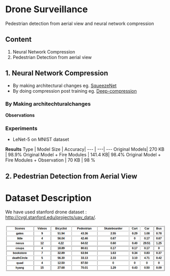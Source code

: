 # Drone Surveillance
Pedestrian detection from aerial view and neural network compression

## Content
1. Neural Network Compression
2. Pedestrian Detection from aerial view


## 1. Neural Network Compression

* By making architectural changes eg. [SqueezeNet](https://arxiv.org/abs/1602.07360)
* By doing compression post training eg. [Deep-compression](https://arxiv.org/abs/1510.00149)

### By Making architechturalchanges
**Observations**


### Experiments
* LeNet-5 on MNIST dataset

**Results**
Type   | Model Size | Accuracy|
--- | ---| ---
Original Models| 270 KB | 98.9%
Original Model + Fire Modules | 141.4 KB| 98.4%
Original Model + Fire Modules + Observation | 70 KB | 98 %


## 2. Pedestrian Detection from Aerial View
# Dataset Description
We have used stanford drone dataset : http://cvgl.stanford.edu/projects/uav_data/.

!["Dataset Description"](img/stats_dataset.png)
